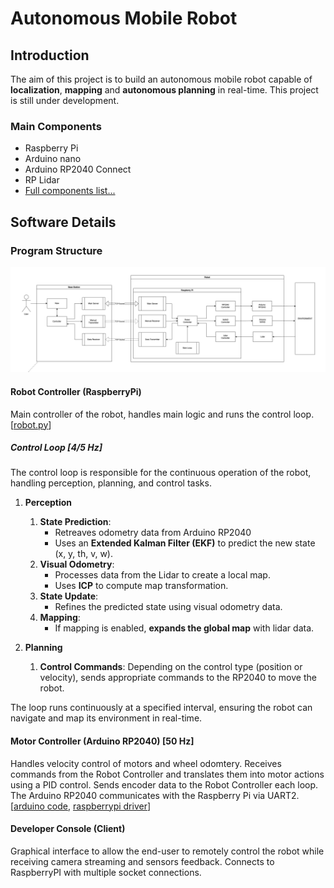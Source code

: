 # Autonomous Mobile Robot
<!-- [manual interface](./img/manual_interface.png) -->
## Introduction
The aim of this project is to build an autonomous mobile robot capable of **localization**, **mapping** and **autonomous planning** in real-time.
This project is still under development.

### Main Components
- Raspberry Pi 
- Arduino nano
- Arduino RP2040 Connect
- RP Lidar
- [Full components list...](docs/compnents_list.md)

## Software Details
### Program Structure
![program structure](./img/main_structure.png)


#### Robot Controller  (RaspberryPi)
Main controller of the robot, handles main logic and runs the control loop.  
[[robot.py](src/raspberry_pi/robot/robot.py)]

##### Control Loop [4/5 Hz]
The control loop is responsible for the continuous operation of the robot, handling perception, planning, and control tasks.

1. **Perception**
    1. **State Prediction**:
        - Retreaves odometry data from Arduino RP2040
        - Uses an **Extended Kalman Filter (EKF)** to predict the new state (x, y, th, v, w).
    2. **Visual Odometry**:
        - Processes data from the Lidar to create a local map.
        - Uses **ICP** to compute map transformation.
    3. **State Update**:
        - Refines the predicted state using visual odometry data.
    4. **Mapping**:
         - If mapping is enabled, **expands the global map** with lidar data.

2. **Planning**
    1. **Control Commands**: Depending on the control type (position or velocity), sends appropriate commands to the RP2040 to move the robot.

The loop runs continuously at a specified interval, ensuring the robot can navigate and map its environment in real-time.


#### Motor Controller (Arduino RP2040) [50 Hz]
Handles velocity control of motors and wheel odomtery.
Receives commands from the Robot Controller and translates them into motor actions using a PID control.
Sends encoder data to the Robot Controller each loop.
The Arduino RP2040 communicates with the Raspberry Pi via UART2.
[[arduino code](src/arduino_rp2040/main.ino),  [raspberrypi driver](src/raspberrypi/rp2040.py)]


<!-- #### Motor Controller (Arduino Nano)

[[arduino code](src/nano/main.ino),  [raspberrypi driver](src/raspberrypi/nano.py)]
```
NANO LOOP (50Hz):
- read from serial
- set motor powers
``` -->
#### Developer Console (Client)
Graphical interface to allow the end-user to remotely control the robot while receiving camera streaming and sensors feedback.
Connects to RaspberryPI with multiple socket connections.


<!--
### Interfaces & Connections

#### Sockets (DevConsole <-> RaspberryPI):
- main: TCP (req/res)
- manual: UDP (bidirect)
- camera: UDP (monodirect)
```
MAIN
console (request) ->  raspberrypi (response)
"P"          ->    "P <battery_v>"             // Ping
"M <0/1>"    ->    "OK <manual_port>"          // Manual Start/Stop
"C <0/1>"    ->    "OK <camera_port>"          // Camera Start/Stop
"E"          ->    "OK"                        // Close Connection

MANUAL
console: "<boost> <x> <y>"                   // commands (boost, x, y ∈ [-1,0,1])
raspberrypi: "D <fl> <fr> <rl> <rr>",        // obstacle distance (cm, cm, cm, cm)
             "E <vx> <vt> <x> <y> <theta>",  // encoders odometry (cm/s, deg/s, cm, cm, deg)
``` ->
<- 
#### Serial:
- arduino nano: UART0
- arduino rp2040: UART2 -->






